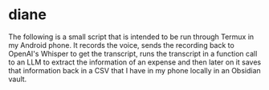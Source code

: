 # diane

The following is a small script that is intended to be run through Termux in my Android phone. It records the voice, sends the recording back to OpenAI's Whisper to get the transcript, runs the transcript in a function call to an LLM to extract the information of an expense and then later on it saves that information back in a CSV that I have in my phone locally in an Obsidian vault.
